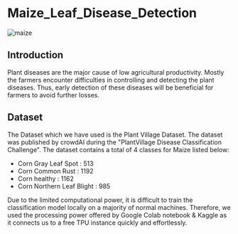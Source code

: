 # Maize_Leaf_Disease_Detection
![maize](https://user-images.githubusercontent.com/54285534/131239710-1817dd49-14ed-423a-bbdf-5266c07ab969.jpg)
## Introduction
Plant diseases are the major cause of low agricultural productivity. Mostly the farmers encounter difficulties in controlling and detecting the plant diseases. Thus, early detection of these diseases will be beneficial for farmers to avoid further losses.

## Dataset

The Dataset which we have used is the Plant Village Dataset. The dataset was published by crowdAI during the "PlantVillage Disease Classification Challenge". The dataset contains a total of 4 classes for Maize listed below:

- Corn Gray Leaf Spot : 513
- Corn Common Rust : 1192
- Corn healthy : 1162
- Corn Northern Leaf Blight : 985

Due to the limited computational power, it is difficult to train the classification model locally on a majority of normal machines. Therefore, we used the processing power offered by Google Colab notebook & Kaggle as it connects us to a free TPU instance quickly and effortlessly.
